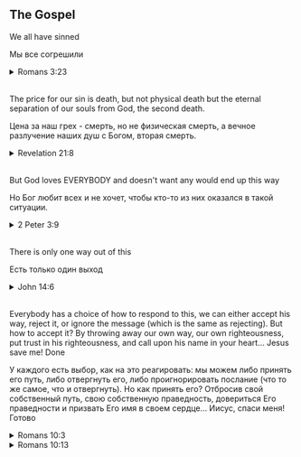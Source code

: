 ## The Gospel

We all have sinned

Мы все согрешили

<details>
<summary>Romans 3:23</summary>

[English](https://www.biblegateway.com/passage/?search=Romans+3%3A23&version=KJV)  

[Russian](https://www.biblegateway.com/passage/?search=Romans+10%3A13&version=RUSV)   

[Polish](https://www.biblegateway.com/passage/?search=Romans+3%3A23&version=UBG)    

</details>

<br>

The price for our sin is death, but not physical death but 
the eternal separation of our souls from God, the second death.

Цена за наш грех - смерть, но не физическая смерть, а вечное разлучение наших душ с Богом, вторая смерть.

<details>
<summary>Revelation 21:8</summary>

[English](https://www.biblegateway.com/passage/?search=Revelation+21%3A8&version=KJV)  

[Russian](https://www.biblegateway.com/passage/?search=Revelation+21%3A8&version=RUSV)   

[Polish](https://www.biblegateway.com/passage/?search=Revelation+21%3A8&version=UBG)    

</details>

<br>

But God loves EVERYBODY and doesn't want any would end up this way

Но Бог любит всех и не хочет, чтобы кто-то из них оказался в такой ситуации.

<details>
<summary>2 Peter 3:9</summary>

[English](https://www.biblegateway.com/passage/?search=2+Peter+3%3A9&version=KJV)  

[Russian](https://www.biblegateway.com/passage/?search=2+Peter+3%3A9&version=RUSV)   

[Polish](https://www.biblegateway.com/passage/?search=2+Peter+3%3A9&version=UBG)    

</details>


<br>

There is only one way out of this

Есть только один выход

<details>
<summary>John 14:6</summary>

[English](https://www.biblegateway.com/passage/?search=John+14%3A6&version=KJV)  

[Russian](https://www.biblegateway.com/passage/?search=John+14%3A6&version=RUSV)   

[Polish](https://www.biblegateway.com/passage/?search=John+14%3A6&version=UBG)    

</details>

<br>

Everybody has a choice of how to respond to this, we can 
either accept his way, reject it, or ignore the message
(which is the same as rejecting). 
But how to accept it?
By throwing away our own way, our own righteousness, put 
trust in his righteousness, and call upon his name in your 
heart... Jesus save me! Done

У каждого есть выбор, как на это реагировать: мы можем либо 
принять его путь, либо отвергнуть его, либо проигнорировать 
послание (что то же самое, что и отвергнуть). 
Но как принять его?
Отбросив свой собственный путь, свою собственную 
праведность, довериться Его праведности и призвать Его имя 
в своем сердце... Иисус, спаси меня! Готово

<details>
<summary>Romans 10:3</summary>

[English](https://www.biblegateway.com/passage/?search=Romans+10%3A3&version=KJV)  

[Russian](https://www.biblegateway.com/passage/?search=Romans+10%3A3&version=RUSV)   

[Polish](https://www.biblegateway.com/passage/?search=Romans+10%3A3&version=UBG)    

</details>

<details>
<summary>Romans 10:13</summary>

[English](https://www.biblegateway.com/passage/?search=Romans+10%3A13&version=KJV)  

[Russian](https://www.biblegateway.com/passage/?search=Romans+10%3A13&version=RUSV)   

[Polish](https://www.biblegateway.com/passage/?search=Romans+10%3A13&version=UBG)    

</details>
